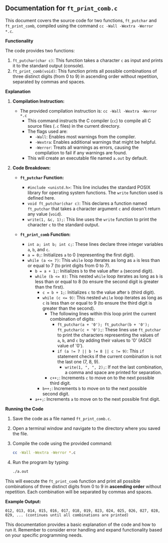 ## Documentation for `ft_print_comb.c`

This document covers the source code for two functions, `ft_putchar` and `ft_print_comb`, compiled using the command `cc -Wall -Wextra -Werror *.c`.

**Functionality**

The code provides two functions:

1. `ft_putchar(char c)`: This function takes a character `c` as input and prints it to the standard output (console).
2. `ft_print_comb(void)`: This function prints all possible combinations of three distinct digits (from 0 to 9) in ascending order without repetition, separated by commas and spaces.

**Explanation**

1. **Compilation Instruction:**
   - The provided compilation instruction is: `cc -Wall -Wextra -Werror *.c`
     - This command instructs the C compiler (`cc`) to compile all C source files (`.c` files) in the current directory.
     - The flags used are:
        - `-Wall`: Enables most warnings from the compiler.
        - `-Wextra`: Enables additional warnings that might be helpful.
        - `-Werror`: Treats all warnings as errors, causing the compilation to fail if any warnings are found.
     - This will create an executable file named `a.out` by default.

2. **Code Breakdown:**

   - **`ft_putchar` Function:**
     - `#include <unistd.h>`: This line includes the standard POSIX library for operating system functions. The `write` function used is defined here.
     - `void ft_putchar(char c)`: This declares a function named `ft_putchar` that takes a character argument `c` and doesn't return any value (`void`).
     - `write(1, &c, 1);`: This line uses the `write` function to print the character `c` to the standard output.

   - **`ft_print_comb` Function:**
     - `int a; int b; int c;`: These lines declare three integer variables `a`, `b`, and `c`.
     - `a = 0;`: Initializes `a` to 0 (representing the first digit).
     - `while (a <= 7)`: This `while` loop iterates as long as `a` is less than or equal to 7 (to print digits from 0 to 7).
       - `b = a + 1;`: Initializes `b` to the value after `a` (second digit).
       - `while (b <= 8)`: This nested `while` loop iterates as long as `b` is less than or equal to 8 (to ensure the second digit is greater than the first).
         - `c = b + 1;`: Initializes `c` to the value after `b` (third digit).
         - `while (c <= 9)`: This nested `while` loop iterates as long as `c` is less than or equal to 9 (to ensure the third digit is greater than the second).
           - The following lines within this loop print the current combination of digits:
             - `ft_putchar(a + '0'); ft_putchar(b + '0'); ft_putchar(c + '0');`: These lines use `ft_putchar` to print the characters representing the values of `a`, `b`, and `c` by adding their values to '0' (ASCII value of '0').
             - `if (a != 7 || b != 8 || c != 9)`: This `if` statement checks if the current combination is not the last one (7, 8, 9).
               - `write(1, ", ", 2);`: If not the last combination, a comma and space are printed for separation.
           - `c++;`: Increments `c` to move on to the next possible third digit.
         - `b++;`: Increments `b` to move on to the next possible second digit.
       - `a++;`: Increments `a` to move on to the next possible first digit.

**Running the Code**

1. Save the code as a file named `ft_print_comb.c`.
2. Open a terminal window and navigate to the directory where you saved the file.
3. Compile the code using the provided command:

   ```bash
   cc -Wall -Wextra -Werror *.c
   ```


4. Run the program by typing:
      ```bash
      ./a.out
      ```

This will execute the `ft_print_comb` function and print all possible combinations of three distinct digits from 0 to 9 in **ascending order** without repetition. Each combination will be separated by commas and spaces.

**Example Output:**

```
012, 013, 014, 015, 016, 017, 018, 019, 023, 024, 025, 026, 027, 028, 029, ... (continues until all combinations are printed)
```

This documentation provides a basic explanation of the code and how to run it. Remember to consider error handling and expand functionality based on your specific programming needs.